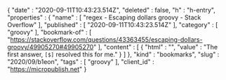 {
  "date" : "2020-09-11T10:43:23.514Z",
  "deleted" : false,
  "h" : "h-entry",
  "properties" : {
    "name" : [ "regex - Escaping dollars groovy - Stack Overflow" ],
    "published" : [ "2020-09-11T10:43:23.514Z" ],
    "category" : [ "groovy" ],
    "bookmark-of" : [ "https://stackoverflow.com/questions/43363455/escaping-dollars-groovy/49905270#49905270" ],
    "content" : [ {
      "html" : "",
      "value" : "The first answer, `[$]` resolved this for me."
    } ]
  },
  "kind" : "bookmarks",
  "slug" : "2020/09/b1eon",
  "tags" : [ "groovy" ],
  "client_id" : "https://micropublish.net"
}
